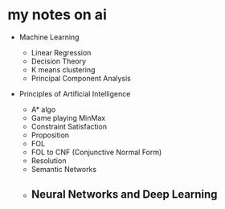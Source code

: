 # my notes on ai

- Machine Learning
    - Linear Regression
    - Decision Theory
    - K means clustering
    - Principal Component Analysis

- Principles of Artificial Intelligence
    - A* algo
    - Game playing MinMax
    - Constraint Satisfaction
    - Proposition
    - FOL
    - FOL to CNF (Conjunctive Normal Form)
    - Resolution
    - Semantic Networks
    - ## Neural Networks and Deep Learning 

